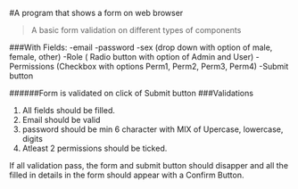 #A program that shows a form on web browser
>A basic form validation on different types of components 

###With Fields:
-email
-password
-sex (drop down with option of male, female, other)
-Role ( Radio button with option of Admin and User)
-Permissions (Checkbox with options Perm1, Perm2, Perm3, Perm4)
-Submit button

######Form is validated on click of Submit button
###Validations
1. All fields should be filled. 
2. Email should be valid
3. password should be min 6 character with MIX of Upercase, lowercase, digits
4. Atleast 2 permissions should be ticked.

If all validation pass, the form and submit button should disapper and all the filled in details in the form should appear with a Confirm Button.